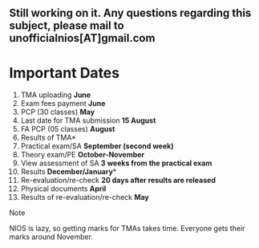 Still working on it. Any questions regarding this subject, please mail to unofficialnios[AT]gmail.com  
-----------

# Important Dates
1. TMA uploading **June**
2. Exam fees payment **June**
3. PCP (30 classes) **May**
4. Last date for TMA submission **15 August**
5. FA PCP (05 classes) **August**
6. Results of TMA*
7. Practical exam/SA **September (second week)** 
8. Theory exam/PE **October-November**
9. View assessment of SA **3 weeks from the practical exam**
10. Results **December/January***
11. Re-evaluation/re-check **20 days after results are released**
12. Physical documents **April**
13. Results of re-evaluation/re-check **May**

> [!NOTE]  
> NIOS is lazy, so getting marks for TMAs takes time. Everyone gets their marks around November.
